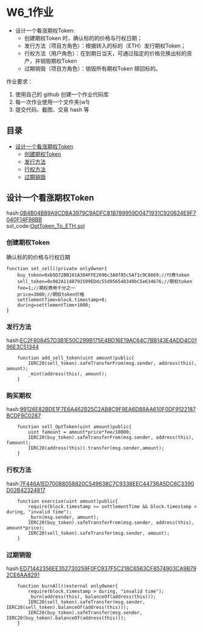 # W6_1作业
* 设计一个看涨期权Token:
   * 创建期权Token 时，确认标的的价格与行权日期；
   * 发行方法（项目方角色）：根据转入的标的（ETH）发行期权Token；
   * 行权方法（用户角色）：在到期日当天，可通过指定的价格兑换出标的资产，并销毁期权Token
   * 过期销毁（项目方角色）：销毁所有期权Token 赎回标的。

作业要求：
1. 使用自己的 github 创建一个作业代码库
2. 每一次作业使用一个文件夹(w1) 
3. 提交代码、截图、交易 hash 等

## 目录
* [设计一个看涨期权Token](#设计一个看涨期权Token) 
    * [创建期权Token](#创建期权Token) 
    * [发行方法](#发行方法) 
    * [行权方法](#行权方法) 
    * [过期销毁](#过期销毁) 

## 设计一个看涨期权Token
hash:[0B4B04B89A9CDBA3979C9ADFC81B789959D0471931C920624E9F7040F14F98BB](https://www.oklink.com/zh-cn/oec-test/tx/0B4B04B89A9CDBA3979C9ADFC81B789959D0471931C920624E9F7040F14F98BB)  
sol_code:[OptToken_To_ETH.sol](/W6-1/DATA/Bank/OptToken_To_ETH.sol)  
### 创建期权Token
确认标的的价格与行权日期
```solidity
function set_sell()private onlyOwner{
    buy_token=0xb5D72BB101A384FFE2696c3A0f85c5Af1c9C8889;//付费token
    sell_token=0x982A1148791599EDdc55d956548349bC5e634676;//期权token
    fee=1;//期权费用千分之一
    price=3000;//期权token价格
    settlementTime=block.timestamp+0;
    during=settlementTime+1000;
}
```  
### 发行方法
hash:[EC2F808457D3B1E50C299B175E4BD16E19AC64C7BB143E4ADD4C0196E3C51344](https://www.oklink.com/zh-cn/oec-test/tx/EC2F808457D3B1E50C299B175E4BD16E19AC64C7BB143E4ADD4C0196E3C51344)  
```solidity
    function add_sell_token(uint amount)public{
        IERC20(sell_token).safeTransferFrom(msg.sender, address(this), amount);
        _mint(address(this), amount);
    }
```  
### 购买期权
hash:[99126E82BDE1F7E6A462B25C2AB8C9F9EA6D88AA610F0DF9122187BCDF9C0287](https://www.oklink.com/zh-cn/oec-test/tx/99126E82BDE1F7E6A462B25C2AB8C9F9EA6D88AA610F0DF9122187BCDF9C0287)  
```solidity
    function sell_OptToken(uint amount)public{
        uint famount = amount*price*fee/10000;
        IERC20(buy_token).safeTransferFrom(msg.sender, address(this), famount);
        IERC20(address(this)).transfer(msg.sender,amount);
    }
```  

### 行权方法
hash:[7F446A1ED70088058820C549638C7C9338EEC44736A5DC6C3390D02B42324817](https://www.oklink.com/zh-cn/oec-test/tx/7F446A1ED70088058820C549638C7C9338EEC44736A5DC6C3390D02B42324817)  
```solidity
    function exercise(uint amount)public{
        require(block.timestamp >= settlementTime && block.timestamp < during, "invalid time");
        _burn(msg.sender, amount);
        IERC20(buy_token).safeTransferFrom(msg.sender, address(this), amount*price);
        IERC20(sell_token).safeTransfer(msg.sender, amount);
    }
```  
### 过期销毁
hash:[ED71442356EE352730259F0FC937F5C218C6563CF8574903CA9B792CE6AA8291](https://www.oklink.com/zh-cn/oec-test/tx/ED71442356EE352730259F0FC937F5C218C6563CF8574903CA9B792CE6AA8291)  
```solidity
    function burnAll()external onlyOwner{
        require(block.timestamp > during, "invalid time");
        _burn(address(this), balanceOf(address(this)));
        IERC20(sell_token).safeTransfer(msg.sender, IERC20(sell_token).balanceOf(address(this)));
        IERC20(buy_token).safeTransfer(msg.sender, IERC20(buy_token).balanceOf(address(this)));
    }
```  
